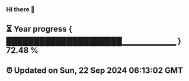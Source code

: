 ### Hi there 👋
⏳ Year progress { █████████████████████▁▁▁▁▁▁▁▁▁ } 72.48 %
---
⏰ Updated on Sun, 22 Sep 2024 06:13:02 GMT
---

